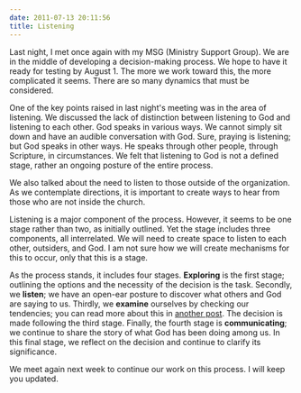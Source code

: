 ```yaml
---
date: 2011-07-13 20:11:56
title: Listening
---
```


Last night, I met once again with my MSG (Ministry Support Group). We are in the middle of developing a decision-making process. We hope to have it ready for testing by August 1. The more we work toward this, the more complicated it seems. There are so many dynamics that must be considered. 

One of the key points raised in last night's meeting was in the area of listening. We discussed the lack of distinction between listening to God and listening to each other. God speaks in various ways. We cannot simply sit down and have an audible conversation with God. Sure, praying is listening; but God speaks in other ways. He speaks through other people, through Scripture, in circumstances. We felt that listening to God is not a defined stage, rather an ongoing posture of the entire process. 

We also talked about the need to listen to those outside of the organization. As we contemplate directions, it is important to create ways to hear from those who are not inside the church. 

Listening is a major component of the process. However, it seems to be one stage rather than two, as initially outlined. Yet the stage includes three components, all interrelated. We will need to create space to listen to each other, outsiders, and God. I am not sure how we will create mechanisms for this to occur, only that this is a stage. 

As the process stands, it includes four stages. **Exploring** is the first stage; outlining the options and the necessity of the decision is the task. Secondly, we **listen**; we have an open-ear posture to discover what others and God are saying to us. Thirdly, we **examine** ourselves by checking our tendencies; you can read more about this in [another post](http://www.discerningchurch.org/drafting-a-process/ "Drafting a Process | Discerning Church"). The decision is made following the third stage. Finally, the fourth stage is **communicating**; we continue to share the story of what God has been doing among us. In this final stage, we reflect on the decision and continue to clarify its significance.

We meet again next week to continue our work on this process. I will keep you updated.
